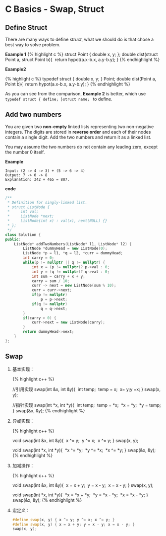 # C Basics - Swap, Struct


<!--more-->

## Define Struct

There are many ways to define *struct*, what we should do is that chose a best way to solve problem.

**Example 1**
{% highlight c %}
struct Point { double x, y; };
double dist(struct Point a, struct Point b){
​    return hypot(a.x-b.x, a.y-b.y);
}
{% endhighlight %}

**Example2**

{% highlight c %}
typedef struct { double x, y; } Point;
double dist(Point a, Point b){
​    return hypot(a.x-b.x, a.y-b.y);
}
{% endhighlight %}

As you can see from the comparison, **Example 2** is better, which use `typedef struct { define; }struct name; ` to define.

## Add two numbers

You are given two **non-empty** linked lists representing two non-negative integers. The digits are stored in **reverse order** and each of their nodes contain a single digit. Add the two numbers and return it as a linked list.

You may assume the two numbers do not contain any leading zero, except the number 0 itself.

**Example**

```
Input: (2 -> 4 -> 3) + (5 -> 6 -> 4)
Output: 7 -> 0 -> 8
Explanation: 342 + 465 = 807.
```

**code**

```c++
/**
 * Definition for singly-linked list.
 * struct ListNode {
 *     int val;
 *     ListNode *next;
 *     ListNode(int x) : val(x), next(NULL) {}
 * };
 */
class Solution {
public:
    ListNode* addTwoNumbers(ListNode* l1, ListNode* l2) {
        ListNode *dummyHead = new ListNode(0);
        ListNode *p = l1, *q = l2, *curr = dummyHead;
        int carry = 0;
        while(p != nullptr || q != nullptr) {
            int x = (p != nullptr)? p->val : 0;
            int y = (q != nullptr)? q->val : 0;
            int sum = carry + x + y;
            carry = sum / 10;
            curr -> next = new ListNode(sum % 10);
            curr = curr->next;
            if(p != nullptr)
                p = p->next;
            if(q != nullptr)
                q = q->next;
        }
        if(carry > 0) {
            curr->next = new ListNode(carry);
        }
        return dummyHead->next;
    }
};
```

##  Swap

1. 基本实现：

   {% highlight c++ %}

   //引用实现
   swap(int &x, int &y){
   ​    int temp;
   ​    temp = x;
   ​    x= y;
   ​    y =x;
   }
   swap(x, y);



   //指针实现
   swap(int *x, int *y){
​       int temp;
​       temp = *x;
​       *x = *y;
​       *y = temp;
   }
   swap(&x, &y);
   {% endhighlight %}

2. 异或实现：

   {% highlight c++ %}

   void swap(int &x, int &y){
   ​    x ^= y;
   ​    y ^= x;
   ​    x ^= y;
   }
   swap(x, y);

   void swap(int *x, int *y){
   ​    *x ^= *y;
   ​    *y ^= *x;
   ​    *x ^= *y;
   }
   swap(&x, &y);
   {% endhighlight %}

3. 加减操作：

   {% highlight c++ %}

   void swap(int &x, int &y){
   ​    x = x + y;
   ​    y = x - y;
   ​    x = x - y;
   }
   swap(x, y);

   void swap(int *x, int *y){
   ​    *x = *x + *y;
   ​    *y = *x - *y;
   ​    *x = *x - *y;
   }
   swap(&x, &y);
   {% endhighlight %}

4. 宏定义：

   ```c++
   #define swap(x, y) { x ^= y; y ^= x; x ^= y; }
   #define swap(x, y) { x = x + y; y = x - y; x = x - y; }
   swap(x, y);
   ```



